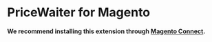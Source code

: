 # PriceWaiter for Magento

**We recommend installing this extension through [Magento Connect](https://www.magentocommerce.com/magento-connect/pricewaiter-for-magento.html).**
